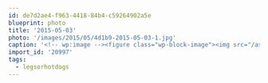 ```yaml
---
id: de7d2ae4-f963-4418-84b4-c59264902a5e
blueprint: photo
title: '2015-05-03'
photo: '/images/2015/05/4d1b9-2015-05-03-1.jpg'
caption: '<!-- wp:image --><figure class="wp-block-image"><img src="/assets/images/2015/05/4d1b9-2015-05-03-1.jpg" /></figure><!-- /wp:image --><!-- wp:paragraph --><p>Le feu #legsorhotdogs</p><!-- /wp:paragraph -->'
import_id: '20997'
tags:
  - legsorhotdogs
---
```

